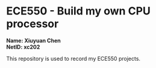 # ECE550 - Build my own CPU processor

**Name: Xiuyuan Chen**  
**NetID: xc202**  

This repository is used to record my ECE550 projects. 
